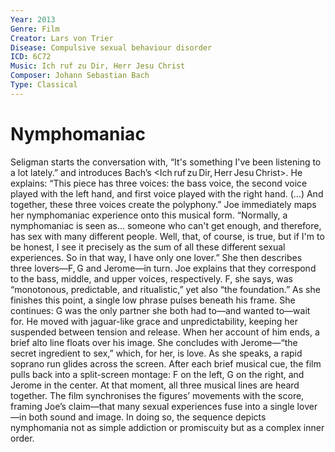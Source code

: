 ```yaml
---
Year: 2013
Genre: Film
Creator: Lars von Trier
Disease: Compulsive sexual behaviour disorder
ICD: 6C72
Music: Ich ruf zu Dir, Herr Jesu Christ​
Composer: Johann Sebastian Bach
Type: Classical
---
```


# Nymphomaniac

Seligman starts the conversation with, “It's something I've been listening to a lot lately.” and introduces Bach’s <Ich ruf zu Dir, Herr Jesu Christ>. He explains: “This piece has three voices: the bass voice, the second voice played with the left hand, and first voice played with the right hand. (…) And together, these three voices create the polyphony.”
Joe immediately maps her nymphomaniac experience onto this musical form. “Normally, a nymphomaniac is seen as... someone who can't get enough, and therefore, has sex with many different people. Well, that, of course, is true, but if I'm to be honest, I see it precisely as the sum of all these different sexual experiences. So in that way, I have only one lover.” She then describes three lovers—F, G and Jerome—in turn.
Joe explains that they correspond to the bass, middle, and upper voices, respectively. F, she says, was “monotonous, predictable, and ritualistic,” yet also “the foundation.” As she finishes this point, a single low phrase pulses beneath his frame. She continues: G was the only partner she both had to—and wanted to—wait for. He moved with jaguar-like grace and unpredictability, keeping her suspended between tension and release. When her account of him ends, a brief alto line floats over his image. She concludes with Jerome—“the secret ingredient to sex,” which, for her, is love. As she speaks, a rapid soprano run glides across the screen.
After each brief musical cue, the film pulls back into a split-screen montage: F on the left, G on the right, and Jerome in the center. At that moment, all three musical lines are heard together. The film synchronises the figures’ movements with the score, framing Joe’s claim—that many sexual experiences fuse into a single lover—in both sound and image. In doing so, the sequence depicts nymphomania not as simple addiction or promiscuity but as a complex inner order.
